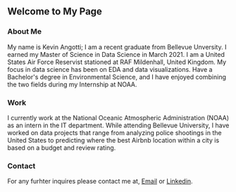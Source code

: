 ## Welcome to My Page

### About Me

My name is Kevin Angotti; I am a recent graduate from Bellevue Unversity. I earned my Master of Science in Data Science in March 2021. I am a United States Air Force Reservist stationed at RAF Mildenhall, United Kingdom. My focus in data science has been on EDA and data visualizations. Have a Bachelor's degree in Environmental Science, and I have enjoyed combining the two fields during my Internship at NOAA.   

### Work

I currently work at the National Oceanic Atmospheric Administration (NOAA) as an intern in the IT department. 
While attending Bellevue University, I have worked on data projects that range from analyzing police shootings in the United States to predicting where the best Airbnb location within a city is based on a budget and review rating.

### Contact

For any furhter inquires please contact me at, [Email](kevin.j.angotti@gmail.com/) or [Linkedin](https://www.linkedin.com/in/kevin-angotti-b71b3675/). 
